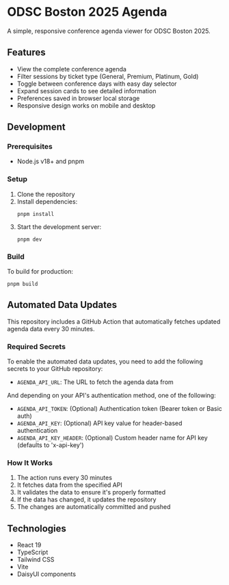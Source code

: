 # ODSC Boston 2025 Agenda

A simple, responsive conference agenda viewer for ODSC Boston 2025.

## Features

- View the complete conference agenda
- Filter sessions by ticket type (General, Premium, Platinum, Gold)
- Toggle between conference days with easy day selector
- Expand session cards to see detailed information
- Preferences saved in browser local storage
- Responsive design works on mobile and desktop

## Development

### Prerequisites

- Node.js v18+ and pnpm

### Setup

1. Clone the repository
2. Install dependencies:
   ```
   pnpm install
   ```
3. Start the development server:
   ```
   pnpm dev
   ```

### Build

To build for production:
```
pnpm build
```

## Automated Data Updates

This repository includes a GitHub Action that automatically fetches updated agenda data every 30 minutes.

### Required Secrets

To enable the automated data updates, you need to add the following secrets to your GitHub repository:

- `AGENDA_API_URL`: The URL to fetch the agenda data from

And depending on your API's authentication method, one of the following:

- `AGENDA_API_TOKEN`: (Optional) Authentication token (Bearer token or Basic auth)
- `AGENDA_API_KEY`: (Optional) API key value for header-based authentication
- `AGENDA_API_KEY_HEADER`: (Optional) Custom header name for API key (defaults to 'x-api-key')

### How It Works

1. The action runs every 30 minutes
2. It fetches data from the specified API
3. It validates the data to ensure it's properly formatted
4. If the data has changed, it updates the repository
5. The changes are automatically committed and pushed

## Technologies

- React 19
- TypeScript
- Tailwind CSS
- Vite
- DaisyUI components